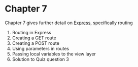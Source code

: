 # Chapter 7

Chapter 7 gives further detail on [Express][1], specifically routing

1. Routing in Express
2. Creating a GET route
3. Creating a POST route
4. Using parameters in routes
5. Passing local variables to the view layer
6. Solution to Quiz question 3

[1]: http://expressjs.com
